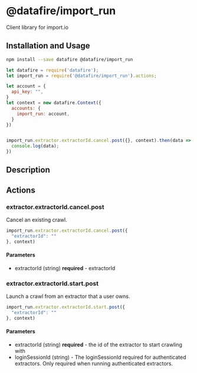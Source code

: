 # @datafire/import_run

Client library for import.io

## Installation and Usage
```bash
npm install --save datafire @datafire/import_run
```

```js
let datafire = require('datafire');
let import_run = require('@datafire/import_run').actions;

let account = {
  api_key: "",
}
let context = new datafire.Context({
  accounts: {
    import_run: account,
  }
})


import_run.extractor.extractorId.cancel.post({}, context).then(data => {
  console.log(data);
})
```

## Description


## Actions
### extractor.extractorId.cancel.post
Cancel an existing crawl.


```js
import_run.extractor.extractorId.cancel.post({
  "extractorId": ""
}, context)
```

#### Parameters
* extractorId (string) **required** - extractorId

### extractor.extractorId.start.post
Launch a crawl from an extractor that a user owns.


```js
import_run.extractor.extractorId.start.post({
  "extractorId": ""
}, context)
```

#### Parameters
* extractorId (string) **required** - the id of the extractor to start crawling with
* loginSessionId (string) - The loginSessionId required for authenticated extractors. Only required when running authenticated extractors.

